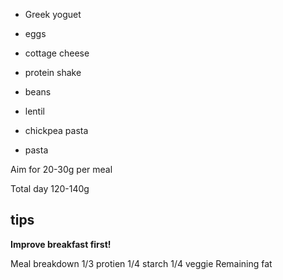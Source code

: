 - Greek yoguet
- eggs
- cottage cheese
- protein shake



- beans
- lentil
- chickpea pasta
- pasta

Aim for 20-30g per meal

Total day 120-140g

## tips
**Improve breakfast first!**

Meal breakdown
1/3 protien
1/4 starch
1/4 veggie
Remaining fat
